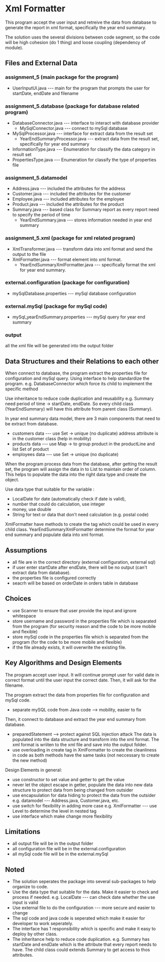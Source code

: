 # Xml Formatter
This program accept the user input and retreive the data from database to generate
the report in xml format, specifically the year end summary.

The solution uses the several divisions between code segment, 
so the code will be high cohesion (do 1 thing) and loose coupling (dependency of module).

## Files and External Data
### assignment_5 (main package for the program)
* UserInputUI.java --- main for the program that prompts the user for startDate, endDate and filename

### assignment_5.database (package for database related program)
* DatabaseConnector.java --- interface to interact with database provider
  * MySqlConnector.java --- connect to mySql database
* MySqlProcessor.java --- interface for extract data from the result set
  * YearEndSummaryProcessor.java --- extract data from the result set, specifically for year end summary
* InformationType.java --- Enumeration for classify the data category in result set
* PropertiesType.java --- Enumeration for classify the type of properties file

### assignment_5.datamodel
* Address.java --- included the attributes for the address
* Customer.java --- included the attributes for the customer
* Employee.java --- included attributes for the employee
* Product.java --- included the attributes for the product
* Summary.java --- based class for Summary report as every report need to specify the period of time
  * YearEndSummary.java --- stores information needed in year end summary

### assignment_5.xml (package for xml related program)
* XmlTransformer.java --- transform data into xml format and send the output to the file
* XmlFormatter.java --- format element into xml format.
  * YearEndSummaryXmlFormatter.java --- specifically format the xml for year end summary.

### external.configuration (package for configuration)
* mySqlDatabase.properties --- mySql database configuration

### external.mySql (package for mySql code)
* mySql_yearEndSummary.properties --- mySql query for year end summary

### output
all the xml file will be generated into the output folder

## Data Structures and their Relations to each other
When connect to database, the program extract the properties file for configuration and mySql query.
Using interface to help standardize the program. 
	e.g. DatabaseConnector which force its child to implement the specific method

Use inheritance to reduce code duplication and reusability
	e.g. Summary need period of time -> startDate, endDate. 
	So every child class (YearEndSummary) will have this attribute from parent class (Summary).

In year end summary data model, there are 3 main components that need to be extract from database.
* customers data --- use Set -> unique (no duplicate)
		address attribute is in the customer class (help in mobility)
* products data --- use Map -> to group product in the productLine and list Set of product
* employees data  --- use Set -> unique (no duplicate)

When the program process data from the database, after getting the result set, 
the program will assign the data in to List to maintain order of column.
This helps to populate the data into the right data type and create the object.

Use data type that suitable for the variable :
* LocalDate for date (automatically check if date is valid), 
* number that could do calculation, use integer
* money, use double
* String for text or data that don't need calculation (e.g. postal code)

XmlFormatter have methods to create the tag which could be used in every child class.
YearEndSummaryXmlFormatter determine the format for year end summary and populate data into xml format.

## Assumptions
* all file are in the correct directory (external configuration, external sql)
* if user enter startDate after endDate, there will be no output (can't extract data from database). 
* the properties file is configured correctly
* seacrh will be based on orderDate in orders table in database

## Choices
* use Scanner to ensure that user provide the input and ignore whitespace
* store username and password in the properties file which is separated from the program
(for security reason and the code to be more mobile and flexible)
* store mySql code in the properties file which is separated from the program
(for the code to be more mobile and flexible)
* if the file already exists, it will overwrite the existing file.

## Key Algorithms and Design Elements
The program accept user input. It will continue prompt user for valid date in correct format 
until the user input the correct date. Then, it will ask for the filename.

The program extract the data from properties file for configuration and mySql code.
* separate mySQL code from Java code --> mobility, easier to fix

Then, it connect to database and extract the year end summary from database.
* preparedStatement --> protect against SQL injection attack
The data is populated into the data structure and transform into the xml format.
The xml format is wriiten to the xml file and save into the output folder.
* use overloading in create tag in XmlFormatter to create the cleanliness in code
	as both methods have the same tasks (not neccessary to create the new method)

Design Elements in general:
* use constructor to set value and getter to get the value
* never let the object escape in getter, 
	populate the data into new data structure to protect data from being changed from outsider
* use encapsulation for data hiding to protect the data from the outsider
	e.g. datamodel --- Address.java, Customer.java, etc.
* use switch for flexibility in adding more case
	e.g. XmlFormatter --- use Level to determine the level in nested tag
* use interface which make change more flexibility

## Limitations
* all output file will be in the output folder
* all configuration file will be in the external.configuration
* all mySql code file will be in the external.mySql

## Noted
* The solution seperates the package into several sub-packages to help organize to code.
* Use the data type that suitable for the data. Make it easier to check and process if needed.
	e.g. LocalDate --- can check date whether the use input is valid
* Use external file to do the configuration --- more secure and easier to change
* The sql code and java code is seperated which make it easier for developer to work seperately.
* The interface has 1 responsibility which is specific and make it easy to deploy by other class.
* The inheritance help to reduce code duplication.
	e.g. Summary has startDate and endDate which is the attribute that every report needs to have.
	The child class could extends Summary to get access to thos attributes.
